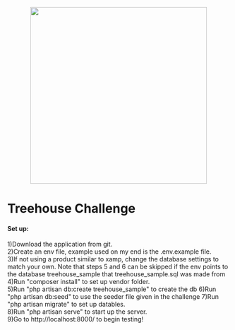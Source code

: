 <p align="center"><a href="https://laravel.com" target="_blank"><img src="https://raw.githubusercontent.com/laravel/art/master/logo-lockup/5%20SVG/2%20CMYK/1%20Full%20Color/laravel-logolockup-cmyk-red.svg" width="400"></a></p>

<h1>Treehouse Challenge</h1>


<h4>Set up:</h4>
1)Download the application from git.<br/>
2)Create an env file, example used on my end is the .env.example file.<br/>
3)If not using a product similar to xamp, change the database settings to match your own. Note that steps 5 and 6 can be skipped if the env points to the database treehouse_sample that treehouse_sample.sql was made from<br/>
4)Run "composer install" to set up vendor folder.<br/>
5)Run "php artisan db:create treehouse_sample" to create the db
6)Run "php artisan db:seed" to use the seeder file given in the challenge
7)Run "php artisan migrate" to set up datables.<br/>
8)Run "php artisan serve" to start up the server.<br/>
9)Go to http://localhost:8000/ to begin testing!<br/>
